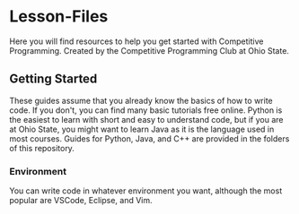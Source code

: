 # Lesson-Files
Here you will find resources to help you get started with Competitive Programming. Created by the Competitive Programming Club at Ohio State.

## Getting Started
These guides assume that you already know the basics of how to write code. If you don't, you can find many basic tutorials free online. Python is the easiest to learn with short and easy to understand code, but if you are at Ohio State, you might want to learn Java as it is the language used in most courses. Guides for Python, Java, and C++ are provided in the folders of this repository.

### Environment
You can write code in whatever environment you want, although the most popular are VSCode, Eclipse, and Vim. 

